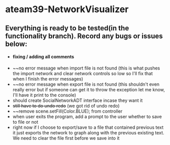 # ateam39-NetworkVisualizer
## Everything is ready to be tested(in the functionality branch). Record any bugs or issues below:
- #### fixing / adding all comments
- ~~no error message when import file is not found (this is what pushes the import network and clear network controls so low so I'll fix that when I finish the error messages)
- ~~no error message when export file is not found (this shouldn't even really error but if someone can get it to throw the exception let me know, I'll have it print to the console)
- should create SocialNetworkADT interface incase they want it
- ~~still have to do undo redo~~ (we got rid of undo redo)
- ~~remove scene.setFill(Color.BLUE); from controller
- when user exits the program, add a prompt to the user whether to save to file or not
- right now if I choose to export/save to a file that contained previous text it just exports the network to graph along with the previous existing text. We need to clear the file first before we save into it 
